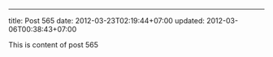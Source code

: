 ---
title: Post 565
date: 2012-03-23T02:19:44+07:00
updated: 2012-03-06T00:38:43+07:00

This is content of post 565